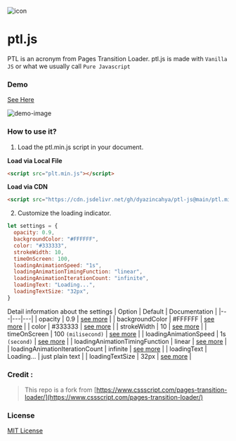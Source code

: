 ![icon](https://raw.githubusercontent.com/dyazincahya/ptl-js/main/icon.png)
# ptl.js
PTL is an acronym from Pages Transition Loader. ptl.js is made with `Vanilla JS` or what we usually call `Pure Javascript`

### Demo 
[See Here](https://dyazincahya.github.io/ptl-js/example/)

![demo-image](https://raw.githubusercontent.com/dyazincahya/ptl-js/main/screenshot.png)

### How to use it?
 1. Load the ptl.min.js script in your document.

**Load via Local File**
 ```html
<script src="plt.min.js"></script>
```

**Load via CDN**
 ```html
<script src="https://cdn.jsdelivr.net/gh/dyazincahya/ptl-js@main/ptl.min.js"></script>
```

2. Customize the loading indicator.
```javascript
let settings = { 
  opacity: 0.9, 
  backgroundColor: "#FFFFFF", 
  color: "#333333", 
  strokeWidth: 10, 
  timeOnScreen: 100, 
  loadingAnimationSpeed: "1s", 
  loadingAnimationTimingFunction: "linear", 
  loadingAnimationIterationCount: "infinite", 
  loadingText: "Loading...", 
  loadingTextSize: "32px",
}
```

Detail information about the settings
| Option | Default | Documentation |
|---|---|---|
| opacity | 0.9 | [see more](https://www.w3schools.com/css/css_image_transparency.asp) |
| backgroundColor | #FFFFFF | [see more](https://www.w3schools.com/cssref/pr_background-color.php) |
| color | #333333 | [see more](https://www.w3schools.com/cssref/css_colors.php) |
| strokeWidth | 10 | [see more](https://www.w3schools.com/graphics/svg_stroking.asp) |
| timeOnScreen | 100 `(milisecond)` | [see more](https://www.w3schools.com/jsref/met_win_settimeout.asp) |
| loadingAnimationSpeed | 1s `(second)` | [see more](https://www.w3schools.com/cssref/css3_pr_animation-duration.php) |
| loadingAnimationTimingFunction | linear | [see more](https://www.w3schools.com/cssref/css3_pr_animation-timing-function.php) |
| loadingAnimationIterationCount | infinite | [see more](https://www.w3schools.com/cssref/css3_pr_animation-iteration-count.php) |
| loadingText | Loading... | just plain text |
| loadingTextSize | 32px | [see more](https://www.w3schools.com/css/css_font_size.asp) |



### Credit : 
> This repo is a fork from [https://www.cssscript.com/pages-transition-loader/](https://www.cssscript.com/pages-transition-loader/)

### License
[MIT License](https://github.com/dyazincahya/ptl-js/blob/main/LICENSE)
